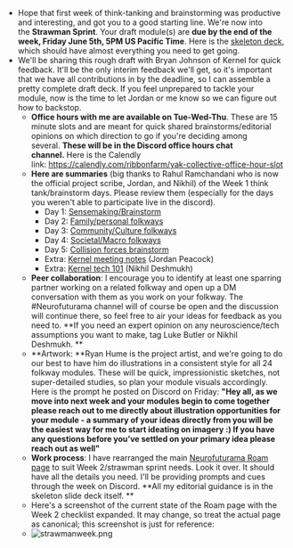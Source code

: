 - Hope that first week of think-tanking and brainstorming was productive and interesting, and got you to a good starting line. We're now into the **Strawman Sprint**. Your draft module(s) are **due by the end of the week, Friday June 5th, 5PM US Pacific Time**. Here is the [skeleton deck](https://docs.google.com/presentation/d/1CVZWUF-C7_b-dTZ3oiBYn3kE45CY6J3IEuEZO1TboEY/edit?usp=sharing), which should have almost everything you need to get going.
- We'll be sharing this rough draft with Bryan Johnson of Kernel for quick feedback. It'll be the only interim feedback we'll get, so it's important that we have all contributions in by the deadline, so I can assemble a pretty complete draft deck. If you feel unprepared to tackle your module, now is the time to let Jordan or me know so we can figure out how to backstop.
    - **Office hours with me are available on Tue-Wed-Thu**. These are 15 minute slots and are meant for quick shared brainstorms/editorial opinions on which direction to go if you're deciding among several. **These will be in the Discord office hours chat channel.** Here is the Calendly link: https://calendly.com/ribbonfarm/yak-collective-office-hour-slot
    - **Here are summaries** (big thanks to Rahul Ramchandani who is now the official project scribe, Jordan, and Nikhil) of the Week 1 think tank/brainstorm days. Please review them (especially for the days you weren't able to participate live in the discord).
        - Day 1: [Sensemaking/Brainstorm](https://roamresearch.com/#/app/ArtOfGig/page/xverM0qlA)
        - Day 2: [Family/personal folkways](https://roamresearch.com/#/app/ArtOfGig/page/lagGcOJBW)
        - Day 3: [Community/Culture folkways](https://roamresearch.com/#/app/ArtOfGig/page/wwbGQBJNk)
        - Day 4: [Societal/Macro folkways](https://roamresearch.com/#/app/ArtOfGig/page/GYGGYE_Yf)
        - Day 5: [Collision forces brainstorm](https://roamresearch.com/#/app/ArtOfGig/page/ge2lGzydn)
        - Extra: [Kernel meeting notes](https://roamresearch.com/#/app/ArtOfGig/page/-EZ0EYLKF) (Jordan Peacock)
        - Extra: [Kernel tech 101](https://roamresearch.com/#/app/ArtOfGig/page/HlbDpq4O0) (Nikhil Deshmukh)
    - **Peer collaboration**: I encourage you to identify at least one sparring partner working on a related folkway and open up a DM conversation with them as you work on your folkway. The #Neurofuturama channel will of course be open and the discussion will continue there, so feel free to air your ideas for feedback as you need to. **If you need an expert opinion on any neuroscience/tech assumptions you want to make, tag Luke Butler or Nikhil Deshmukh. **
    - **Artwork: **Ryan Hume is the project artist, and we're going to do our best to have him do illustrations in a consistent style for all 24 folkway modules. These will be quick, impressionistic sketches, not super-detailed studies, so plan your module visuals accordingly. Here is the prompt he posted on Discord on Friday: __"Hey all, as we move into next week and your modules begin to come together please reach out to me directly about illustration opportunities for your module - a summary of your ideas directly from you will be the easiest way for me to start ideating on imagery :) If you have any questions before you’ve settled on your primary idea please reach out as well"__
    - **Work process**: I have rearranged the main [Neurofuturama Roam page](https://roamresearch.com/#/app/ArtOfGig/page/Cap6_MuVN) to suit Week 2/strawman sprint needs. Look it over. It should have all the details you need. I'll be providing prompts and cues through the week on Discord. **All my editorial guidance is in the skeleton slide deck itself. **
    - Here's a screenshot of the current state of the Roam page with the Week 2 checklist expanded. It may change, so treat the actual page as canonical; this screenshot is just for reference:
    - ![strawmanweek.png](https://mail.google.com/mail/u/0?ui=2&ik=0a2a536efa&attid=0.1&permmsgid=msg-a:r3378843853858683801&th=1726c086d175711a&view=fimg&sz=s0-l75-ft&attbid=ANGjdJ8v99sqHUIOmY2dTNj9Yc1mj7QSquY_stn_2OCLjlxn6SZZIF7vd4TsEe6edMA1-AP6iLCRjaI1uwSZteMXfXlbTVWt8CXhv7fFsru0MCgFxJx_skS8B-mqj-A&disp=emb&realattid=ii_kavcdiiy0)
